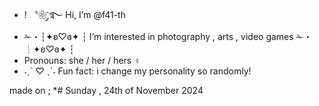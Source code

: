 - ! 〝❀་༘࿐    Hi, I’m @f41-th
-  ✁・┆✦ʚ♡ɞ✦ ┆
I’m interested in photography , arts , video games
✁・┆✦ʚ♡ɞ✦ ┆
-  Pronouns: she / her / hers ♀
- ˗ˏˋ ♡ ˎˊ˗ Fun fact: i change my personality so randomly!

made on ; *# Sunday , 24th of November 2024
